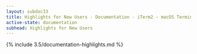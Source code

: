 ```yaml
---
layout: subdoc33
title: Highlights for New Users - Documentation - iTerm2 - macOS Terminal Replacement
active-state: documentation
subhead: Highlights for New Users
---
```

{% include 3.5/documentation-highlights.md %}
